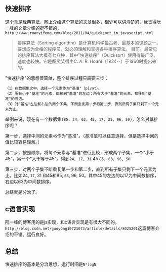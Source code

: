 ## 快速排序

这个真是经典算法，网上介绍这个算法的文章很多，很少可以讲清楚的，我觉得阮一峰的文章介绍的挺不错的，`http://www.ruanyifeng.com/blog/2011/04/quicksort_in_javascript.html`

> 排序算法（Sorting algorithm）是计算机科学最古老、最基本的课题之一。要想成为合格的程序员，就必须理解和掌握各种排序算法。
目前，最常见的排序算法大概有七八种，其中"快速排序"（Quicksort）使用得最广泛，速度也较快。它是图灵奖得主C. A. R. Hoare（1934--）于1960时提出来的。

"快速排序"的思想很简单，整个排序过程只需要三步：

```
（1）在数据集之中，选择一个元素作为"基准"（pivot）。
（2）所有小于"基准"的元素，都移到"基准"的左边；所有大于"基准"的元素，都移到"基准"的右边。
（3）对"基准"左边和右边的两个子集，不断重复第一步和第二步，直到所有子集只剩下一个元素为止。
```

举例来说，现在有一个数据集`{85, 24, 63, 45, 17, 31, 96, 50}`，怎么对其排序呢？

第一步，选择中间的元素`45`作为"基准"。（基准值可以任意选择，但是选择中间的值比较容易理解。）

第二步，按照顺序，将每个元素与"基准"进行比较，形成两个子集，一个"小于45"，另一个"大于等于45"。得到`24, 17, 31` 45 `85, 63, 96, 50`

第三步，对两个子集不断重复第一步和第二步，直到所有子集只剩下一个元素为止。比如24, `17`, 31 和45和85, `63`, 96, 50。其中45的左边的以17为中间数排序，右边以63为中间数排序。

总结就是分治了。

## c语言实现

阮一峰的博客用的是js实现，和c语言实现是有很大不同的。`http://blog.csdn.net/guoyong10721073/article/details/8025201`这篇博客介绍的不错。运行良好。

## 总结

快速排序的基本是分治思想，运行时间是`N*logN`